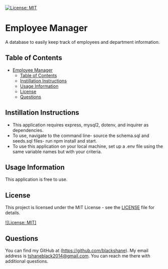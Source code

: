 [![License: MIT](https://img.shields.io/badge/License-MIT-yellow.svg)](https://opensource.org/licenses/MIT)
  # Employee Manager
  A database to easily keep track of employees and department information. 
  
## Table of Contents

- [Employee Manager](#employee-manager)
  - [Table of Contents](#table-of-contents)
  - [Instillation Instructions](#instillation-instructions)
  - [Usage Information](#usage-information)
  - [License](#license)
  - [Questions](#questions)

## Instillation Instructions
* This application requires express, mysql2, dotenv, and inquirer as dependencies.
* To use, navigate to the command line- source the schema.sql and seeds.sql files- run npm install and start.
* To use this application on your local machine, set up a .env file using the same variable names but with your criteria. 
## Usage Information
This application is free to use. 

## License

This project is licensed under the MIT License - see the [LICENSE](LICENSE) file for details.

[![License: MIT]](https://opensource.org/licenses/MIT)
## Questions
You can find my GitHub at (https://github.com/blackshane).
My email address is tshaneblack2014@gmail.com. You can reach me there with additional questions. 
 

